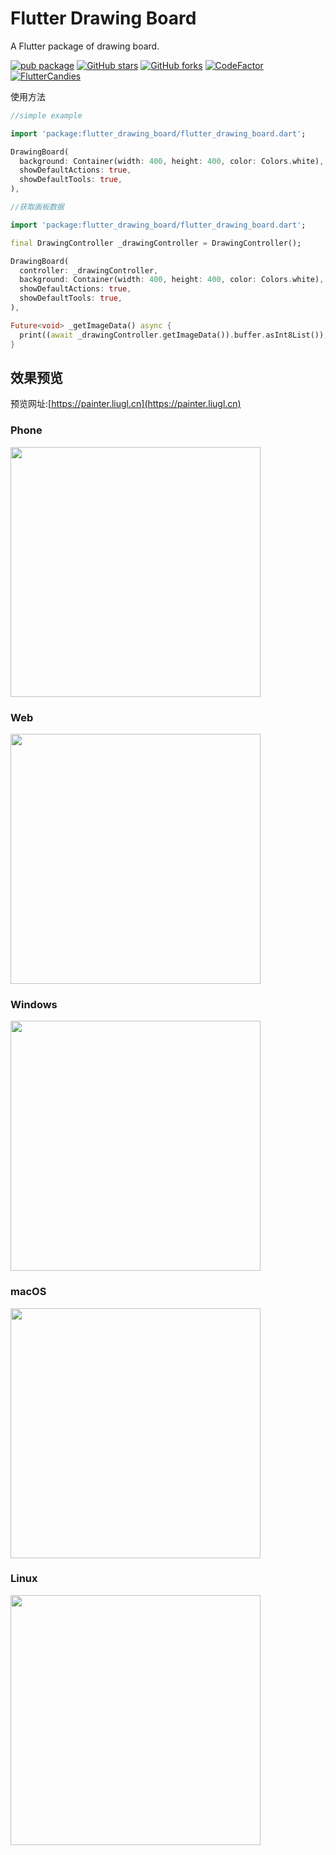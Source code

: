 # Flutter Drawing Board

A Flutter package of drawing board.

[![pub package](https://img.shields.io/pub/v/flutter_drawing_board?logo=dart&label=stable&style=flat-square)](https://pub.dev/packages/flutter_drawing_board)
[![GitHub stars](https://img.shields.io/github/stars/fluttercandies/flutter_drawing_board?logo=github&style=flat-square)](https://github.com/fluttercandies/flutter_drawing_board/stargazers)
[![GitHub forks](https://img.shields.io/github/forks/fluttercandies/flutter_drawing_board?logo=github&style=flat-square)](https://github.com/fluttercandies/flutter_drawing_board/network/members)
[![CodeFactor](https://img.shields.io/codefactor/grade/github/fluttercandies/flutter_drawing_board?logo=codefactor&logoColor=%23ffffff&style=flat-square)](https://www.codefactor.io/repository/github/fluttercandies/flutter_drawing_board)
<a target="_blank" href="https://jq.qq.com/?_wv=1027&k=5bcc0gy"><img border="0" src="https://pub.idqqimg.com/wpa/images/group.png" alt="FlutterCandies" title="FlutterCandies"></a>

使用方法
```dart
//simple example

import 'package:flutter_drawing_board/flutter_drawing_board.dart';

DrawingBoard(
  background: Container(width: 400, height: 400, color: Colors.white),
  showDefaultActions: true,
  showDefaultTools: true,
),
```

```dart
//获取画板数据

import 'package:flutter_drawing_board/flutter_drawing_board.dart';

final DrawingController _drawingController = DrawingController();

DrawingBoard(
  controller: _drawingController,
  background: Container(width: 400, height: 400, color: Colors.white),
  showDefaultActions: true,
  showDefaultTools: true,
),

Future<void> _getImageData() async {
  print((await _drawingController.getImageData()).buffer.asInt8List());
}
```

## 效果预览

预览网址:[https://painter.liugl.cn](https://painter.liugl.cn)

### Phone
<img src="https://raw.githubusercontent.com/xSILENCEx/flutter_drawing_board/master/preview/phone.jpg" height=400>

### Web
<img src="https://raw.githubusercontent.com/xSILENCEx/flutter_drawing_board/master/preview/web.png" height=400>

### Windows
<img src="https://raw.githubusercontent.com/xSILENCEx/flutter_drawing_board/master/preview/win.png" height=400>

### macOS
<img src="https://raw.githubusercontent.com/xSILENCEx/flutter_drawing_board/master/preview/mac.png" height=400>

### Linux
<img src="https://raw.githubusercontent.com/xSILENCEx/flutter_drawing_board/master/preview/linux.png" height=400>
